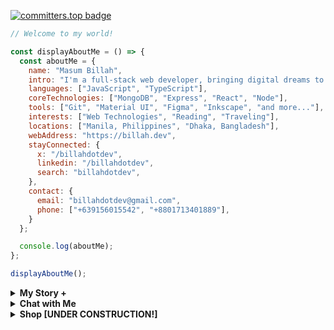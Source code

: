 [![committers.top badge](https://user-badge.committers.top/bangladesh/billahdotdev.svg)](https://user-badge.committers.top/bangladesh/Billahdotdev)             
                                                                                      
```javascript                                 
// Welcome to my world!                                                                  

const displayAboutMe = () => {
  const aboutMe = {
    name: "Masum Billah",
    intro: "I'm a full-stack web developer, bringing digital dreams to life.",
    languages: ["JavaScript", "TypeScript"],
    coreTechnologies: ["MongoDB", "Express", "React", "Node"],
    tools: ["Git", "Material UI", "Figma", "Inkscape", "and more..."],
    interests: ["Web Technologies", "Reading", "Traveling"], 
    locations: ["Manila, Philippines", "Dhaka, Bangladesh"],
    webAddress: "https://billah.dev", 
    stayConnected: {
      x: "/billahdotdev", 
      linkedin: "/billahdotdev", 
      search: "billahdotdev",
    },
    contact: {
      email: "billahdotdev@gmail.com",
      phone: ["+639156015542", "+8801713401889"], 
    }
  };

  console.log(aboutMe);
};  

displayAboutMe();   

```
     

<details> 
<summary><strong>My Story &#43;</strong></summary>                                      
  
<pre>
🙂 My Story:      
I am passionate about JavaScript and web technologies. Before the pandemic, I was just a struggling entrepreneur in the clothing industry.
'GARMENTIK' is a company where I hustled as a rainmaker. My business had its ups and downs, which were stressful, but I was learning 
 something new every day. During the pandemic, I decided to bring my passion into the business. Nowadays, two roles in my real-life game 
 are: Rainmaking for 'GARMENTIK' and 'Web Development Service'.  

👩‍💻 I Speak:
English, Bangla(Native), Taglish, and of course JavaScript!          

🎓 Certification:
I'm a Bangladesh University of Engineering and Technology (BUET) certified full-stack web developer   
on a journey of modern web mastery at the University of Helsinki.    
</pre>
</details>   


<details> 
<summary><strong>Chat with Me</strong></summary>         
 
<pre> 
There are times when you need someone to listen or give some advice. Book a slot to chat - anything from personal to career, 
Web Development, Graphic design, Digital Marketing, T-Shirt Business, and Mental Health.

The slots for October and November are fully booked. Availability for December will be announced in November on my x account.   
<br />
For T-shirt Business inquiries, please fill out the <a href="https://docs.google.com/forms/d/e/1FAIpQLSef8mJz6FOO0TR3hb0upJO89fZXlB3xTG6W1qxsRAFUNTM74A/viewform?embedded=true" width="640" height="1442" frameborder="0" marginheight="0" marginwidth="0">Google Form</a> to receive a quick response. Thank you!
</pre>

</details>   

<details>
<summary><strong>Shop [UNDER CONSTRUCTION!]</strong></summary>    
<br>
<div>
 <h1>Welcome to the GARMENTIK demo site! Original products will be uploaded soon. Stay tuned!</h1></h1>  
</div>
<br>
<br>


## 👕 Our Products

| Product | Description | WhatsApp |
|---------|-------------|----------|
| ![Classic White Tee](https://via.placeholder.com/150x150?text=Classic+White+Tee) <br> **Classic White Tee** <br> **Price:** $15 <br> **Sizes:** S, M, L, XL | A timeless white T-shirt made from 100% organic cotton. Perfect for casual wear. | [![WhatsApp](https://img.icons8.com/ios-filled/50/00e676/whatsapp.png)](https://wa.me/15551234567?text=Hi!%20I%20am%20interested%20in%20the%20Classic%20White%20Tee.) |
| ![Graphic Black Tee](https://via.placeholder.com/150x150?text=Graphic+Black+Tee) <br> **Graphic Black Tee** <br> **Price:** $20 <br> **Sizes:** S, M, L, XL, XXL | A stylish black T-shirt with bold graphic prints. Stand out in the crowd! | [![WhatsApp](https://img.icons8.com/ios-filled/50/00e676/whatsapp.png)](https://wa.me/15551234567?text=Hi!%20I%20am%20interested%20in%20the%20Graphic%20Black%20Tee.) |
| ![Vintage Grey Tee](https://via.placeholder.com/150x150?text=Vintage+Grey+Tee) <br> **Vintage Grey Tee** <br> **Price:** $18 <br> **Sizes:** M, L, XL | A soft and comfortable grey T-shirt with a vintage vibe. Ideal for everyday wear. | [![WhatsApp](https://img.icons8.com/ios-filled/50/00e676/whatsapp.png)](https://wa.me/15551234567?text=Hi!%20I%20am%20interested%20in%20the%20Vintage%20Grey%20Tee.) |

---

## 📬 Contact Us

For custom orders, bulk inquiries, or collaborations:  
📱 **WhatsApp:** [Chat Now](https://wa.me/15551234567)  
📧 **Email:** [contact@example.com](mailto:contact@example.com)

---

### ❤️ Support Us

Like our project? Give us a ⭐️ on GitHub!
) <br> **Classic White Tee** <br> **Price:** $15 <br> **Sizes:** S, M, L, XL | A timeless white T-shirt made from 100% organic cotton. Perfect for casual wear. | [![WhatsApp](https://img.icons8.com/ios-filled/50/00e676/whatsapp.png)](https://wa.me/15551234567?text=Hi!%20I%20am%20interested%20in%20the%20Classic%20White%20Tee.) |
| ![Graphic Black Tee](https://via.placeholder.com/150x150?text=Graphic+Black+Tee) <br> **Graphic Black Tee** <br> **Price:** $20 <br> **Sizes:** S, M, L, XL, XXL | A stylish black T-shirt with bold graphic prints. Stand out in the crowd! | [![WhatsApp](https://img.icons8.com/ios-filled/50/00e676/whatsapp.png)](https://wa.me/15551234567?text=Hi!%20I%20am%20interested%20in%20the%20Graphic%20Black%20Tee.) |
| ![Vintage Grey Tee](https://via.placeholder.com/150x150?text=Vintage+Grey+Tee) <br> **Vintage Grey Tee** <br> **Price:** $18 <br> **Sizes:** M, L, XL | A soft and comfortable grey T-shirt with a vintage vibe. Ideal for everyday wear. | [![WhatsApp](https://img.icons8.com/ios-filled/50/00e676/whatsapp.png)](https://wa.me/15551234567?text=Hi!%20I%20am%20interested%20in%20the%20Vintage%20Grey%20Tee.) |

---

## 📬 Contact Us

For custom orders, bulk inquiries, or collaborations:  
📱 **WhatsApp:** [Chat Now](https://wa.me/15551234567)  
📧 **Email:** [contact@example.com](mailto:contact@example.com)

---

### ❤️ Support Us

Like our project? Give us a ⭐️ on GitHub!
) <br> **Classic White Tee** <br> **Price:** $15 <br> **Sizes:** S, M, L, XL | A timeless white T-shirt made from 100% organic cotton. Perfect for casual wear. | [![WhatsApp](https://img.icons8.com/ios-filled/50/00e676/whatsapp.png)](https://wa.me/15551234567?text=Hi!%20I%20am%20interested%20in%20the%20Classic%20White%20Tee.) |
| ![Graphic Black Tee](https://via.placeholder.com/150x150?text=Graphic+Black+Tee) <br> **Graphic Black Tee** <br> **Price:** $20 <br> **Sizes:** S, M, L, XL, XXL | A stylish black T-shirt with bold graphic prints. Stand out in the crowd! | [![WhatsApp](https://img.icons8.com/ios-filled/50/00e676/whatsapp.png)](https://wa.me/15551234567?text=Hi!%20I%20am%20interested%20in%20the%20Graphic%20Black%20Tee.) |
| ![Vintage Grey Tee](https://via.placeholder.com/150x150?text=Vintage+Grey+Tee) <br> **Vintage Grey Tee** <br> **Price:** $18 <br> **Sizes:** M, L, XL | A soft and comfortable grey T-shirt with a vintage vibe. Ideal for everyday wear. | [![WhatsApp](https://img.icons8.com/ios-filled/50/00e676/whatsapp.png)](https://wa.me/15551234567?text=Hi!%20I%20am%20interested%20in%20the%20Vintage%20Grey%20Tee.) |

---

## 📬 Contact Us

For custom orders, bulk inquiries, or collaborations:  
📱 **WhatsApp:** [Chat Now](https://wa.me/15551234567)  
📧 **Email:** [contact@example.com](mailto:contact@example.com)

---

### ❤️ Support Us

Like our project? Give us a ⭐️ on GitHub!

  <br>
  <br>



<table>
  <tr>
    <td align="center">
      <img src="https://via.placeholder.com/400x400?text=Classic+White+Tee" alt="Classic White Tee" width="200"><br>
      <strong>Classic White Tee</strong><br>
      **Price:** $15<br>
      **Sizes:** S, M, L, XL<br>
      [![WhatsApp](https://img.shields.io/badge/-WhatsApp-green?style=for-the-badge&logo=whatsapp&logoColor=white)](https://wa.me/15551234567?text=Hi!%20I%20am%20interested%20in%20the%20Classic%20White%20Tee.)
    </td>
    <td align="center">
      <img src="https://via.placeholder.com/400x400?text=Graphic+Black+Tee" alt="Graphic Black Tee" width="200"><br>
      <strong>Graphic Black Tee</strong><br>
      **Price:** $20<br>
      **Sizes:** S, M, L, XL, XXL<br>
      [![WhatsApp](https://img.shields.io/badge/-WhatsApp-green?style=for-the-badge&logo=whatsapp&logoColor=white)](https://wa.me/15551234567?text=Hi!%20I%20am%20interested%20in%20the%20Graphic%20Black%20Tee.)
    </td>
  </tr>
  <tr>
    <td align="center">
      <img src="https://via.placeholder.com/400x400?text=Vintage+Grey+Tee" alt="Vintage Grey Tee" width="200"><br>
      <strong>Vintage Grey Tee</strong><br>
      **Price:** $18<br>
      **Sizes:** M, L, XL<br>
      [![WhatsApp](https://img.shields.io/badge/-WhatsApp-green?style=for-the-badge&logo=whatsapp&logoColor=white)](https://wa.me/15551234567?text=Hi!%20I%20am%20interested%20in%20the%20Vintage%20Grey%20Tee.)
    </td>
    <td align="center">
      <img src="https://via.placeholder.com/400x400?text=Your+Custom+Tee" alt="Custom Tee" width="200"><br>
      <strong>Custom Tee</strong><br>
      **Price:** Contact us<br>
      **Sizes:** S, M, L, XL, XXL<br>
      [![WhatsApp](https://img.shields.io/badge/-WhatsApp-green?style=for-the-badge&logo=whatsapp&logoColor=white)](https://wa.me/15551234567?text=Hi!%20I%20am%20interested%20in%20creating%20a%20Custom%20Tee.)
    </td>
  </tr>
</table>




<br>
<br>
<br>
  <div style="width: 200px; margin: 10px;">
    <img src=https://images.unsplash.com/photo-1581655353564-df123a1eb820?q=80&w=1887&auto=format&fit=crop&ixlib=rb-4.0.3&ixid=M3wxMjA3fDB8MHxwaG90by1wYWdlfHx8fGVufDB8fHx8fA%3D%3D style="width: 100%;">
    <div style="text-align: center;">
      <strong>Java Men's T-shirt (JT)</strong>
      <br>
      Fabric: Cotton Blend
      <br>
      Colors: Navy, Maroon, Olive, White 
      <br>
      Size: S, M, L, XL
      <br>
      Price: $0.00
    </div>
  </div>
 <br>
  <br>
  <div style="width: 200px; margin: 10px;">
    <img src=https://images.unsplash.com/photo-1581655353564-df123a1eb820?q=80&w=1887&auto=format&fit=crop&ixlib=rb-4.0.3&ixid=M3wxMjA3fDB8MHxwaG90by1wYWdlfHx8fGVufDB8fHx8fA%3D%3D style="width: 100%;">
    <div style="text-align: center;">
      <strong>Another T-shirt (AT)</strong>
      <br>
      Fabric: Cotton
      <br>
      Colors: Blue, Green, Yellow
      <br>
      Size: S, M, L, XL
      <br>
      Price: $0.00
    </div>
  </div>
 <br>
  <br>
  <div style="width: 200px; margin: 10px;">
    <img src=https://images.unsplash.com/photo-1581655353564-df123a1eb820?q=80&w=1887&auto=format&fit=crop&ixlib=rb-4.0.3&ixid=M3wxMjA3fDB8MHxwaG90by1wYWdlfHx8fGVufDB8fHx8fA%3D%3D style="width: 100%;">
    <div style="text-align: center;">
      <strong>Yet Another T-shirt (YAT)</strong>
      <br>
      Fabric: Polyester
      <br>
      Colors: Red, Yellow, Orange
      <br>
      Size: S, M, L, XL
      <br>
      Price: $0.00
    </div>
  </div>
 <br>
  <br>
  <div style="width: 200px; margin: 10px;">
    <img src=https://images.unsplash.com/photo-1581655353564-df123a1eb820?q=80&w=1887&auto=format&fit=crop&ixlib=rb-4.0.3&ixid=M3wxMjA3fDB8MHxwaG90by1wYWdlfHx8fGVufDB8fHx8fA%3D%3D style="width: 100%;">
    <div style="text-align: center;">
      <strong>And Another T-shirt (AAT)</strong>
      <br>
      Fabric: Cotton Blend
      <br>
      Colors: Black, White, Gray
      <br>
      Size: S, M, L, XL
      <br>
      Price: $0.00
    </div>
  </div>
 <br>
  <br>
  <div style="width: 200px; margin: 10px;">
    <img src=https://images.unsplash.com/photo-1581655353564-df123a1eb820?q=80&w=1887&auto=format&fit=crop&ixlib=rb-4.0.3&ixid=M3wxMjA3fDB8MHxwaG90by1wYWdlfHx8fGVufDB8fHx8fA%3D%3D style="width: 100%;">
    <div style="text-align: center;">
      <strong>Cool T-shirt (CT)</strong>
      <br>
      Fabric: Polyester Blend
      <br>
      Colors: Blue, Green, Purple
      <br>
      Size: S, M, L, XL
      <br>
      Price: $0.00
    </div>
  </div>
 <br>
  <br>
  <div style="width: 200px; margin: 10px;">
    <img src=https://images.unsplash.com/photo-1581655353564-df123a1eb820?q=80&w=1887&auto=format&fit=crop&ixlib=rb-4.0.3&ixid=M3wxMjA3fDB8MHxwaG90by1wYWdlfHx8fGVufDB8fHx8fA%3D%3D style="width: 100%;">
    <div style="text-align: center;">
      <strong>Awesome T-shirt (AT)</strong>
      <br>
      Fabric: Cotton
      <br>
      Colors: Red, White, Blue
      <br>
      Size: S, M, L, XL
      <br>
      Price: $0.00
    </div>
  </div>
 <br>
  <br>
  <div style="width: 200px; margin: 10px;">
    <img src=https://images.unsplash.com/photo-1581655353564-df123a1eb820?q=80&w=1887&auto=format&fit=crop&ixlib=rb-4.0.3&ixid=M3wxMjA3fDB8MHxwaG90by1wYWdlfHx8fGVufDB8fHx8fA%3D%3D style="width: 100%;">
    <div style="text-align: center;">
      <strong>Funky T-shirt (FT)</strong>
      <br>
      Fabric: Polyester Blend
      <br>
      Colors: Orange, Yellow, Pink
      <br>
      Size: S, M, L, XL
      <br>
      Price: $0.00
    </div>
  </div>
 <br>
  <br>
  <div style="width: 200px; margin: 10px;">
    <img src=https://images.unsplash.com/photo-1581655353564-df123a1eb820?q=80&w=1887&auto=format&fit=crop&ixlib=rb-4.0.3&ixid=M3wxMjA3fDB8MHxwaG90by1wYWdlfHx8fGVufDB8fHx8fA%3D%3D style="width: 100%;">
    <div style="text-align: center;">
      <strong>Geeky T-shirt (GT)</strong>
      <br>
      Fabric: Cotton Blend
      <br>
      Colors: Gray, Green, Blue
      <br>
      Size: S, M, L, XL
      <br>
      Price: $0.00
    </div>
  </div>
</div>

<br>
<br>

### How to Order

Ready to get your hands on these awesome products? Here's how:

You can Fill up the [Order Form](https://www.google.com)

Send a WhatsApp/messenger/Viber message with the following information:
- Product name and Code(s)
-  Product Screenshot(s)
- Quantity
- Shipping address
- Contact Details

💸 We'll respond to confirm your order and provide payment instructions.

Or You can buy directly from our  [garmentik](www.garmentik.com) website.

Happy shopping! 🎁
</details>      




     











 



















